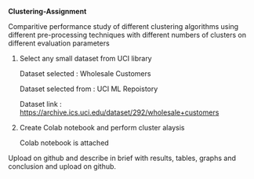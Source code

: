 **Clustering-Assignment**

Comparitive performance study of different clustering algorithms using different pre-processing techniques with different numbers of clusters on different evaluation parameters
  
  1) Select any small dataset from UCI library
     
     Dataset selected : Wholesale Customers
     
     Dataset selected from : UCI ML Repoistory
     
     Dataset link : https://archive.ics.uci.edu/dataset/292/wholesale+customers
     
  
  2) Create Colab notebook and perform cluster alaysis

     Colab notebook is attached 
  
  Upload on github and describe in brief with results, tables, graphs and conclusion and upload on github.
